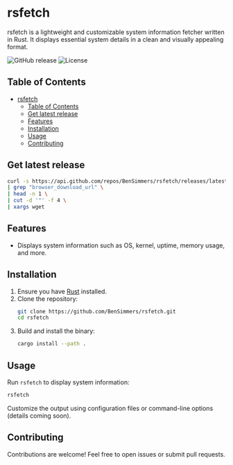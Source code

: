 # rsfetch

rsfetch is a lightweight and customizable system information fetcher written in Rust. It displays essential system details in a clean and visually appealing format.

<!-- add status icons for the repo -->
![GitHub release](https://img.shields.io/github/v/release/BenSimmers/rsfetch)
![License](https://img.shields.io/github/license/BenSimmers/rsfetch)
## Table of Contents
- [rsfetch](#rsfetch)
  - [Table of Contents](#table-of-contents)
  - [Get latest release](#get-latest-release)
  - [Features](#features)
  - [Installation](#installation)
  - [Usage](#usage)
  - [Contributing](#contributing)


## Get latest release
```bash
curl -s https://api.github.com/repos/BenSimmers/rsfetch/releases/latest \
| grep "browser_download_url" \
| head -n 1 \
| cut -d '"' -f 4 \
| xargs wget
```
## Features
- Displays system information such as OS, kernel, uptime, memory usage, and more.
## Installation
1. Ensure you have [Rust](https://www.rust-lang.org/) installed.
2. Clone the repository:
   ```bash
   git clone https://github.com/BenSimmers/rsfetch.git
   cd rsfetch
   ```
3. Build and install the binary:
   ```bash
   cargo install --path .
   ```

## Usage
Run `rsfetch` to display system information:
```bash
rsfetch
```

Customize the output using configuration files or command-line options (details coming soon).

## Contributing
Contributions are welcome! Feel free to open issues or submit pull requests.
